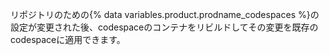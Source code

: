 リポジトリのための{% data variables.product.prodname_codespaces %}の設定が変更された後、codespaceのコンテナをリビルドしてその変更を既存のcodespaceに適用できます。
